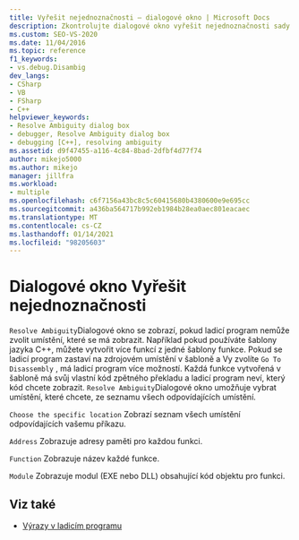 ```yaml
---
title: Vyřešit nejednoznačnosti – dialogové okno | Microsoft Docs
description: Zkontrolujte dialogové okno vyřešit nejednoznačnosti sady Visual Studio, které se zobrazí, když ladicí program nemůže zvolit umístění, které se má zobrazit.
ms.custom: SEO-VS-2020
ms.date: 11/04/2016
ms.topic: reference
f1_keywords:
- vs.debug.Disambig
dev_langs:
- CSharp
- VB
- FSharp
- C++
helpviewer_keywords:
- Resolve Ambiguity dialog box
- debugger, Resolve Ambiguity dialog box
- debugging [C++], resolving ambiguity
ms.assetid: d9f47455-a116-4c84-8bad-2dfbf4d77f74
author: mikejo5000
ms.author: mikejo
manager: jillfra
ms.workload:
- multiple
ms.openlocfilehash: c6f7156a43bc8c5c60415680b4380600e9e695cc
ms.sourcegitcommit: a436ba564717b992eb1984b28ea0aec801eacaec
ms.translationtype: MT
ms.contentlocale: cs-CZ
ms.lasthandoff: 01/14/2021
ms.locfileid: "98205603"
---
```

# <a name="resolve-ambiguity-dialog-box"></a>Dialogové okno Vyřešit nejednoznačnosti
`Resolve Ambiguity`Dialogové okno se zobrazí, pokud ladicí program nemůže zvolit umístění, které se má zobrazit. Například pokud používáte šablony jazyka C++, můžete vytvořit více funkcí z jedné šablony funkce. Pokud se ladicí program zastaví na zdrojovém umístění v šabloně a Vy zvolíte `Go To Disassembly` , má ladicí program více možností. Každá funkce vytvořená v šabloně má svůj vlastní kód zpětného překladu a ladicí program neví, který kód chcete zobrazit. `Resolve Ambiguity`Dialogové okno umožňuje vybrat umístění, které chcete, ze seznamu všech odpovídajících umístění.

 `Choose the specific location` Zobrazí seznam všech umístění odpovídajících vašemu příkazu.

 `Address` Zobrazuje adresy paměti pro každou funkci.

 `Function` Zobrazuje název každé funkce.

 `Module` Zobrazuje modul (EXE nebo DLL) obsahující kód objektu pro funkci.

## <a name="see-also"></a>Viz také
- [Výrazy v ladicím programu](../debugger/expressions-in-the-debugger.md)